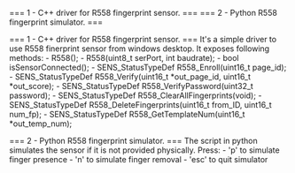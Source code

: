 === 1 - C++ driver for R558 fingerprint sensor. ===
=== 2 - Python R558 fingerprint simulator. ===

=== 1 - C++ driver for R558 fingerprint sensor. ===
It's a simple driver to use R558 finerprint sensor from windows desktop.
It exposes following methods:
    - R558();
    - R558(uint8_t serPort, int baudrate);
    - bool isSensorConnected();
    - SENS_StatusTypeDef R558_Enroll(uint16_t page_id);
    - SENS_StatusTypeDef R558_Verify(uint16_t *out_page_id, uint16_t *out_score);
    - SENS_StatusTypeDef R558_VerifyPassword(uint32_t password);
    - SENS_StatusTypeDef R558_ClearAllFingerprints(void);
    - SENS_StatusTypeDef R558_DeleteFingerprints(uint16_t from_ID, uint16_t num_fp);
    - SENS_StatusTypeDef R558_GetTemplateNum(uint16_t *out_temp_num);

=== 2 - Python R558 fingerprint simulator. ===
The script in python simulates the sensor if it is not provided physically.
Press:
    - 'p' to simulate finger presence
    - 'n' to simulate finger removal
    - 'esc' to quit simulator
